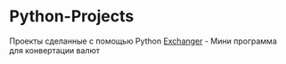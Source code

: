 # Python-Projects
Проекты сделанные с помощью Python
[Exchanger](Exchanger) - Мини программа для конвертации валют

